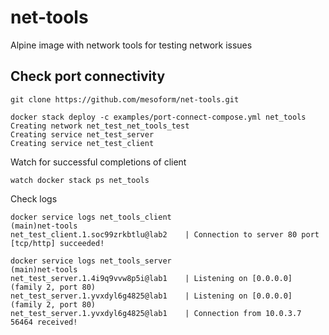# net-tools
Alpine image with network tools for testing network issues

## Check port connectivity 
```shell
git clone https://github.com/mesoform/net-tools.git
```
```shell
docker stack deploy -c examples/port-connect-compose.yml net_tools
Creating network net_test_net_tools_test
Creating service net_test_server
Creating service net_test_client
```

Watch for successful completions of client
```shell
watch docker stack ps net_tools
```

Check logs
```shell
docker service logs net_tools_client                                                                          (main)net-tools
net_test_client.1.soc99zrkbtlu@lab2    | Connection to server 80 port [tcp/http] succeeded!
```
```shell
docker service logs net_tools_server                                                                          (main)net-tools
net_test_server.1.4i9q9vvw8p5i@lab1    | Listening on [0.0.0.0] (family 2, port 80)
net_test_server.1.yvxdyl6g4825@lab1    | Listening on [0.0.0.0] (family 2, port 80)
net_test_server.1.yvxdyl6g4825@lab1    | Connection from 10.0.3.7 56464 received!
```
